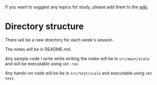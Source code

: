 If you want to suggest any topics for study, please add them to the [wiki](https://github.com/cb372/scala-school/wiki).

# Directory structure

There will be a new directory for each week's session.

The notes will be in README.md.

Any sample code I write while writing the notes will be in `src/main/scala` and will be executable using `sbt run`.

Any hands-on code will be be in `src/test/scala` and executable using `sbt test`.
